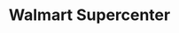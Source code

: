 ---
title: "Walmart Supercenter"
url: /saint-petersburg/walmart-supercenter-bay-pines-boulevard/
shop: supermarket
---